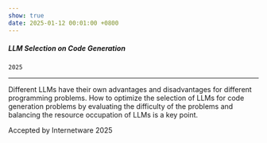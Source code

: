 ```yaml
---
show: true
date: 2025-01-12 00:01:00 +0800
---
```


<div class="p-4">
    <div class="d-flex justify-content-between align-items-center">
        <h5>LLM Selection on Code Generation</h5>
        <code>2025</code>
    </div>
    <hr />
    <p>
        Different LLMs have their own advantages and disadvantages for different programming problems. How to optimize the selection of LLMs for code generation problems by evaluating the difficulty of the problems and balancing the resource occupation of LLMs is a key point.
    </p>
    <span class="badge badge-pill badge-publication badge-success">Accepted by Internetware 2025</span>
</div>